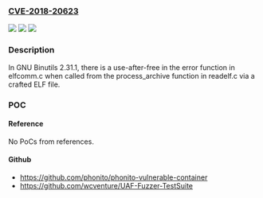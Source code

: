 ### [CVE-2018-20623](https://cve.mitre.org/cgi-bin/cvename.cgi?name=CVE-2018-20623)
![](https://img.shields.io/static/v1?label=Product&message=n%2Fa&color=blue)
![](https://img.shields.io/static/v1?label=Version&message=n%2Fa&color=blue)
![](https://img.shields.io/static/v1?label=Vulnerability&message=n%2Fa&color=brighgreen)

### Description

In GNU Binutils 2.31.1, there is a use-after-free in the error function in elfcomm.c when called from the process_archive function in readelf.c via a crafted ELF file.

### POC

#### Reference
No PoCs from references.

#### Github
- https://github.com/phonito/phonito-vulnerable-container
- https://github.com/wcventure/UAF-Fuzzer-TestSuite

